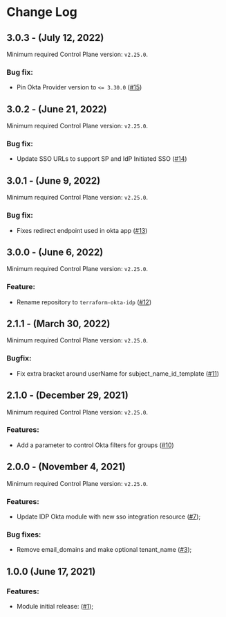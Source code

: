# Change Log

## 3.0.3 - (July 12, 2022)

Minimum required Control Plane version: `v2.25.0`.

### Bug fix:

* Pin Okta Provider version to `<= 3.30.0` ([#15](https://github.com/cyralinc/terraform-okta-idp/pull/15))


## 3.0.2 - (June 21, 2022)

Minimum required Control Plane version: `v2.25.0`.

### Bug fix:

* Update SSO URLs to support SP and IdP Initiated SSO ([#14](https://github.com/cyralinc/terraform-okta-idp/pull/14))

## 3.0.1 - (June 9, 2022)

Minimum required Control Plane version: `v2.25.0`.

### Bug fix:

* Fixes redirect endpoint used in okta app ([#13](https://github.com/cyralinc/terraform-okta-idp/pull/13))

## 3.0.0 - (June 6, 2022)

Minimum required Control Plane version: `v2.25.0`.

### Feature:

* Rename repository to `terraform-okta-idp` ([#12](https://github.com/cyralinc/terraform-okta-idp/pull/12))

## 2.1.1 - (March 30, 2022)

Minimum required Control Plane version: `v2.25.0`.

### Bugfix:

* Fix extra bracket around userName for subject_name_id_template ([#11](https://github.com/cyralinc/terraform-okta-idp/pull/11))

## 2.1.0 - (December 29, 2021)

Minimum required Control Plane version: `v2.25.0`.

### Features:

* Add a parameter to control Okta filters for groups ([#10](https://github.com/cyralinc/terraform-okta-idp/pull/10))

## 2.0.0 - (November 4, 2021)

Minimum required Control Plane version: `v2.25.0`.

### Features:
* Update IDP Okta module with new sso integration resource ([#7](https://github.com/cyralinc/terraform-okta-idp/pull/7));

### Bug fixes:

* Remove email_domains and make optional tenant_name ([#3](https://github.com/cyralinc/terraform-okta-idp/pull/3));

## 1.0.0 (June 17, 2021)

### Features:
* Module initial release: ([#1](https://github.com/cyralinc/terraform-okta-idp/pull/1));